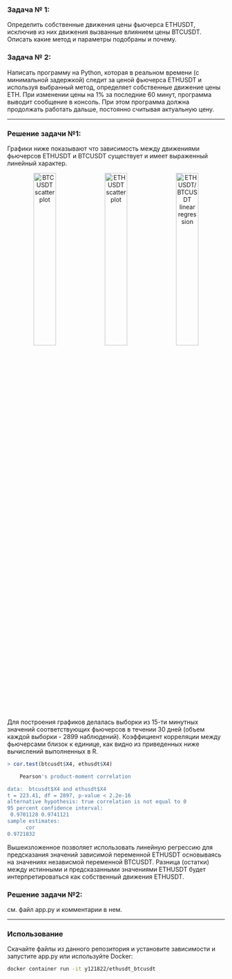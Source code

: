 ### Задача № 1:
Определить собственные движения цены фьючерса ETHUSDT, исключив из них движения вызванные 
влиянием цены BTCUSDT. Описать какие метод и параметры подобраны и почему.

### Задача № 2:
Написать программу на Python, которая в реальном времени (с минимальной задержкой) следит за 
ценой фьючерса ETHUSDT и используя выбранный метод, определяет собственные движение цены ETH. 
При изменении цены на 1% за последние 60 минут, программа выводит сообщение в консоль. 
При этом программа должна продолжать работать дальше, постоянно считывая актуальную цену.

----

### Решение задачи №1:
Графики ниже показывают что зависимость между движениями фьючерсов ETHUSDT и BTCUSDT существует
и имеет выраженный линейный характер. 

<p float="left" align="center">
    <img src="https://dtjn1pr44tf3g.cloudfront.net/BTCUSDT_plot.png" alt="BTCUSDT scatter plot" width="32%">
    <img src="https://dtjn1pr44tf3g.cloudfront.net/ETHUSDT_plot.png" alt="ETHUSDT scatter plot" width="32%">
    <img src="https://dtjn1pr44tf3g.cloudfront.net/ETHUSDT_BTCUSDT.png" alt="ETHUSDT/BTCUSDT linear regression" width="32%">
</p>

Для построения графиков делалась выборки из 15-ти минутных значений соответствующих фьючерсов
в течении 30 дней (объем каждой выборки - 2899 наблюдений). Коэффициент корреляции между
фьючерсами близок к единице, как видно из приведенных ниже вычислений выполненных в R.

```R
> cor.test(btcusdt$X4, ethusdt$X4)

	Pearson's product-moment correlation

data:  btcusdt$X4 and ethusdt$X4
t = 223.41, df = 2897, p-value < 2.2e-16
alternative hypothesis: true correlation is not equal to 0
95 percent confidence interval:
 0.9701128 0.9741121
sample estimates:
      cor 
0.9721832
```
Вышеизложенное позволяет использовать линейную регрессию для предсказания значений зависимой
переменной ETHUSDT основываясь на значениях независмой переменной BTCUSDT.
Разница (остатки) между истинными и предсказанными значениями ETHUSDT будет интерпретироваться
как собственный движения ETHUSDT.

### Решение задачи №2:
см. файл app.py и комментарии в нем.

----

### Использование
Скачайте файлы из данного репозитория и установите зависимости и запустите app.py или используйте
Docker:
```bash
docker container run -it y121822/ethusdt_btcusdt
```

